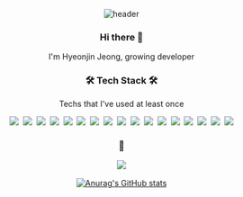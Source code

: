 <div align="center">

![header](https://capsule-render.vercel.app/api?type=transparent&color=&height=70&section=header&text=Hyeonjin%20Jeong&fontSize=40&fontColor=845ef7)

<h3>Hi there 👋</h3>

<p>I'm Hyeonjin Jeong, growing developer</p>

<h3>🛠 Tech Stack 🛠</h3>

<p>Techs that I've used at least once</p>

<p>
  <img src="https://img.shields.io/badge/HTML5-E34F26?style=flat&logo=HTML5&logoColor=white"/></a>&nbsp
  <img src="https://img.shields.io/badge/CSS3-1572B6?style=flat&logo=CSS3&logoColor=white"/></a>&nbsp
  <img src="https://img.shields.io/badge/JavaScript-F7DF1E?style=flat&logo=JavaScript&logoColor=white"/></a>&nbsp
  <img src="https://img.shields.io/badge/TypeScript-3178C6?style=flat&logo=TypeScript&logoColor=white"/></a>&nbsp
  <img src="https://img.shields.io/badge/React-61DAFB?style=flat&logo=React&logoColor=white"/></a>&nbsp
  <img src="https://img.shields.io/badge/React_Native-66d9e8?style=flat&logo=React&logoColor=white"/></a>&nbsp
  <img src="https://img.shields.io/badge/Vue-4FC08D?style=flat&logo=Vue.js&logoColor=white"/></a>&nbsp
  <img src="https://img.shields.io/badge/Redux-764ABC?style=flat&logo=Redux&logoColor=white"/></a>&nbsp
  <img src="https://img.shields.io/badge/Redux_saga-999999?style=flat&logo=Redux-Saga&logoColor=white"/></a>&nbsp
  <img src="https://img.shields.io/badge/styled_components-DB7093?style=flat&logo=styled-components&logoColor=white"/></a>&nbsp
  <img src="https://img.shields.io/badge/Python-3776AB?style=flat&logo=Python&logoColor=white"/></a>&nbsp
  <img src="https://img.shields.io/badge/Java-007396?style=flat&logo=Java&logoColor=white"/></a>&nbsp
  <img src="https://img.shields.io/badge/Git-F05032?style=flat&logo=Git&logoColor=white"/></a>&nbsp
  <img src="https://img.shields.io/badge/GitKraken-179287?style=flat&logo=GitKraken&logoColor=white"/></a>&nbsp
  <img src="https://img.shields.io/badge/Oracle-F80000?style=flat&logo=Oracle&logoColor=white"/>&nbsp
  <img src="https://img.shields.io/badge/Figma-F24E1E?style=flat&logo=Figma&logoColor=white"/>&nbsp
  <img src="https://img.shields.io/badge/Xd-FF61F6?style=flat&logo=AdobeXD&logoColor=white"/>
</p>

<h3>
<p>💬</p>

<a href="mailto:bangawork7@gmail.com" ><img src="https://img.shields.io/badge/Gmail-EA4335?style=flat&logo=gmail&logoColor=white"/></a>

</h3>

[![Anurag's GitHub stats](https://github-readme-stats.vercel.app/api?username=nOeulll)](https://github.com/anuraghazra/github-readme-stats)

</div>
